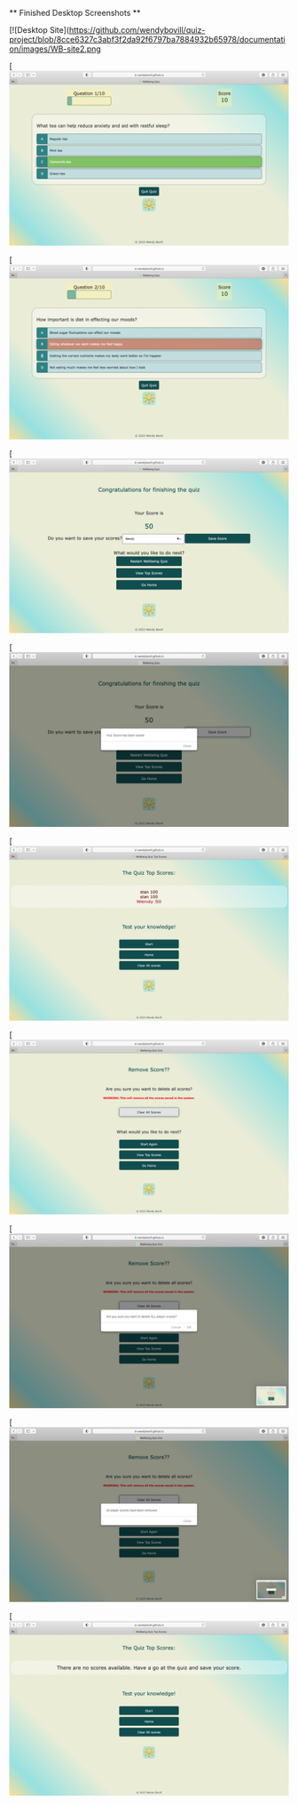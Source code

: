 ** Finished Desktop Screenshots **

[![Desktop Site](https://github.com/wendybovill/quiz-project/blob/8cce6327c3abf3f2da92f6797ba7884932b65978/documentation/images/WB-site2.png

[![Desktop Site](https://github.com/wendybovill/quiz-project/blob/8cce6327c3abf3f2da92f6797ba7884932b65978/documentation/images/WB-site3.png)

[![Desktop Site](https://github.com/wendybovill/quiz-project/blob/8cce6327c3abf3f2da92f6797ba7884932b65978/documentation/images/WB-site4.png)

[![Desktop Site](https://github.com/wendybovill/quiz-project/blob/8cce6327c3abf3f2da92f6797ba7884932b65978/documentation/images/WB-site5.png)

[![Desktop Site](https://github.com/wendybovill/quiz-project/blob/8cce6327c3abf3f2da92f6797ba7884932b65978/documentation/images/WB-site6.png)

[![Desktop Site](https://github.com/wendybovill/quiz-project/blob/8cce6327c3abf3f2da92f6797ba7884932b65978/documentation/images/WB-site7.png)

[![Desktop Site](https://github.com/wendybovill/quiz-project/blob/8cce6327c3abf3f2da92f6797ba7884932b65978/documentation/images/WB-site8.png)

[![Desktop Site](https://github.com/wendybovill/quiz-project/blob/8cce6327c3abf3f2da92f6797ba7884932b65978/documentation/images/WB-site9.png)

[![Desktop Site](https://github.com/wendybovill/quiz-project/blob/8cce6327c3abf3f2da92f6797ba7884932b65978/documentation/images/WB-site10.png)

[![Desktop Site](https://github.com/wendybovill/quiz-project/blob/8cce6327c3abf3f2da92f6797ba7884932b65978/documentation/images/WB-site11.png)
